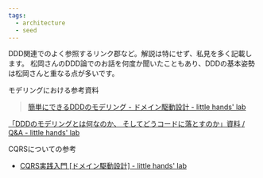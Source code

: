```yaml
---
tags:
  - architecture
  - seed
---
```

DDD関連でのよく参照するリンク郡など。解説は特にせず、私見を多く記載します。
松岡さんのDDD論でのお話を何度か聞いたこともあり、DDDの基本姿勢は松岡さんと重なる点が多いです。

モデリングにおける参考資料
> [簡単にできるDDDのモデリング - ドメイン駆動設計 - little hands' lab](https://little-hands.hatenablog.com/entry/2022/06/01/ddd-modeling)

[「DDDのモデリングとは何なのか、 そしてどうコードに落とすのか」資料 / Q&A - little hands' lab](https://little-hands.hatenablog.com/entry/2019/08/31/genba_de_ddd)

CQRSについての参考
- [CQRS実践入門 [ドメイン駆動設計] - little hands' lab](https://little-hands.hatenablog.com/entry/2019/12/02/cqrs)
